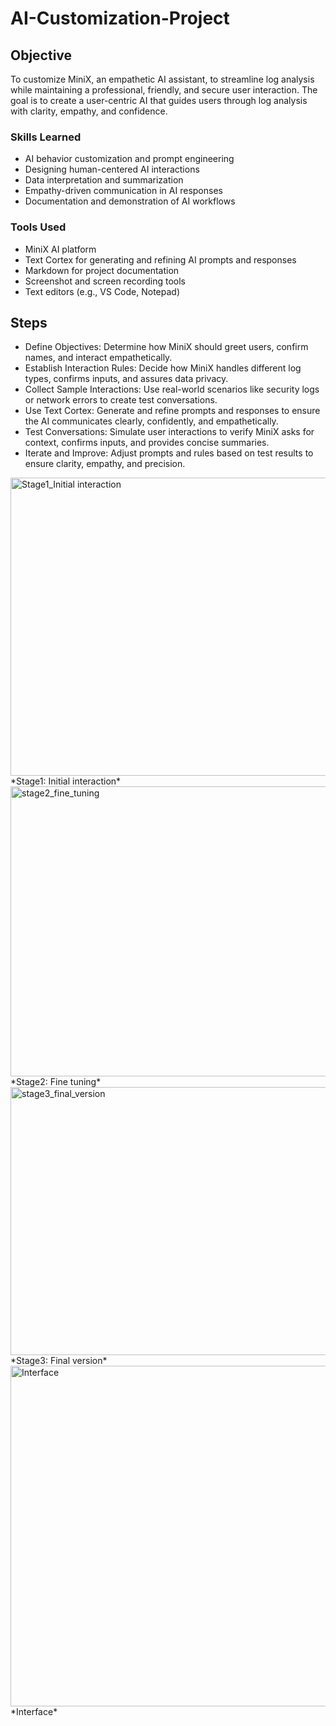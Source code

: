 # AI-Customization-Project

## Objective
To customize MiniX, an empathetic AI assistant, to streamline log analysis while maintaining a professional, friendly, and secure user interaction. The goal is to create a user-centric AI that guides users through log analysis with clarity, empathy, and confidence.

### Skills Learned
- AI behavior customization and prompt engineering
- Designing human-centered AI interactions
- Data interpretation and summarization
- Empathy-driven communication in AI responses
- Documentation and demonstration of AI workflows

### Tools Used
- MiniX AI platform
- Text Cortex for generating and refining AI prompts and responses
- Markdown for project documentation
- Screenshot and screen recording tools
- Text editors (e.g., VS Code, Notepad)

## Steps
- Define Objectives: Determine how MiniX should greet users, confirm names, and interact empathetically.
- Establish Interaction Rules: Decide how MiniX handles different log types, confirms inputs, and assures data privacy.
- Collect Sample Interactions: Use real-world scenarios like security logs or network errors to create test conversations.
- Use Text Cortex: Generate and refine prompts and responses to ensure the AI communicates clearly, confidently, and empathetically.
- Test Conversations: Simulate user interactions to verify MiniX asks for context, confirms inputs, and provides concise summaries.
- Iterate and Improve: Adjust prompts and rules based on test results to ensure clarity, empathy, and precision.

<img width="793" height="477" alt="Stage1_Initial interaction" src="https://github.com/user-attachments/assets/d5200a35-f41d-4033-8aa0-2b8b75c9ce4f" />
*Stage1: Initial interaction*
<img width="783" height="464" alt="stage2_fine_tuning" src="https://github.com/user-attachments/assets/3eab1f37-0868-4979-a163-c74ee98607e9" />
*Stage2: Fine tuning*
<img width="755" height="429" alt="stage3_final_version" src="https://github.com/user-attachments/assets/990002c1-0d98-4ea2-897c-c0ff54b9ad0f" />
*Stage3: Final version*
<img width="851" height="545" alt="Interface" src="https://github.com/user-attachments/assets/869ada17-4ef4-4537-8269-5f86d925691a" />
*Interface*
